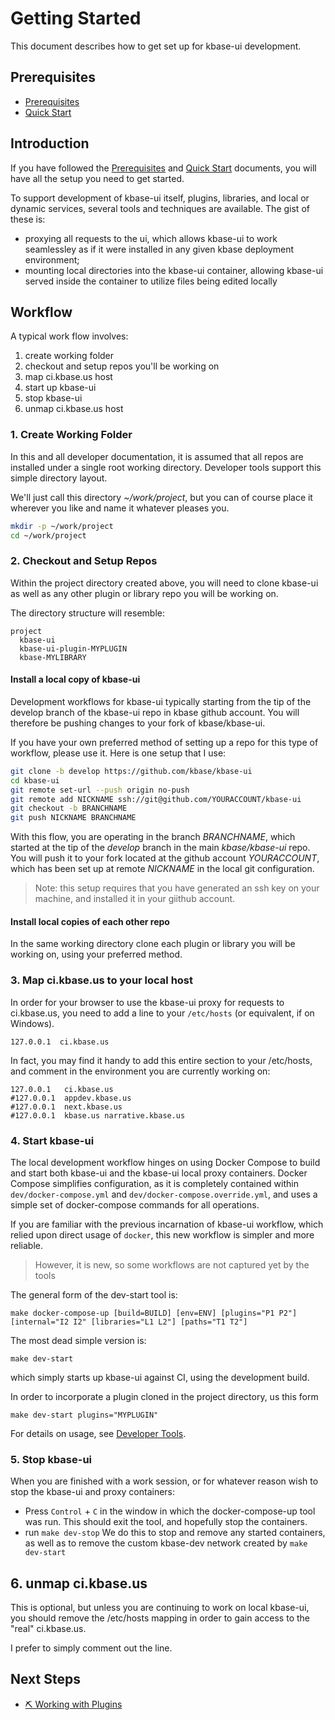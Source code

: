 # Getting Started

This document describes how to get set up for kbase-ui development.

## Prerequisites

- [Prerequisites](../getting-started/prerequisites.md)
- [Quick Start](../getting-started/quick-start.md)

## Introduction

If you have followed the [Prerequisites](../getting-started/prerequisites.md) and [Quick Start](../getting-started/quick-start.md) documents, you will have all the setup you need to get started.

To support development of kbase-ui itself, plugins, libraries, and local or dynamic services, several tools and techniques are available. The gist of these is:

- proxying all requests to the ui, which allows kbase-ui to work seamlessley as if it were installed in any given kbase deployment environment;
- mounting local directories into the kbase-ui container, allowing kbase-ui served inside the container to utilize files being edited locally

## Workflow

A typical work flow involves:

1. create working folder
2. checkout and setup repos you'll be working on
3. map ci.kbase.us host 
4. start up kbase-ui
5. stop kbase-ui
6. unmap ci.kbase.us host

### 1. Create Working Folder

In this and all developer documentation, it is assumed that all repos are installed under a single root working directory. Developer tools support this simple directory layout.

We'll just call this directory *~/work/project*, but you can of course place it wherever you like and name it whatever pleases you.

```bash
mkdir -p ~/work/project
cd ~/work/project
```

### 2. Checkout and Setup Repos

Within the project directory created above, you will need to clone kbase-ui as well as any other plugin or library repo you will be working on.

The directory structure will resemble:

```
project
  kbase-ui
  kbase-ui-plugin-MYPLUGIN
  kbase-MYLIBRARY
```

#### Install a local copy of kbase-ui

Development workflows for kbase-ui typically starting from the tip of the develop branch of the kbase-ui repo in kbase github account. You will therefore be pushing changes to your fork of kbase/kbase-ui.

If you have your own preferred method of setting up a repo for this type of workflow, please use it. Here is one setup that I use:

```bash
git clone -b develop https://github.com/kbase/kbase-ui
cd kbase-ui
git remote set-url --push origin no-push
git remote add NICKNAME ssh://git@github.com/YOURACCOUNT/kbase-ui
git checkout -b BRANCHNAME
git push NICKNAME BRANCHNAME
```

With this flow, you are operating in the branch *BRANCHNAME*, which started at the tip of the *develop* branch in the main *kbase/kbase-ui* repo. You will push it to your fork located at the github account *YOURACCOUNT*, which has been set up at remote *NICKNAME* in the local git configuration.

> Note: this setup requires that you have generated an ssh key on your machine, and installed it in your giithub account.

#### Install local copies of each other repo

In the same working directory clone each plugin or library you will be working on, using your preferred method.


### 3. Map ci.kbase.us to your local host

In order for your browser to use the kbase-ui proxy for requests to ci.kbase.us, you need to add a line to your `/etc/hosts` (or equivalent, if on Windows). 

```hosts
127.0.0.1  ci.kbase.us
```

In fact, you may find it handy to add this entire section to your /etc/hosts, and comment in the environment you are currently working on:

```
127.0.0.1	ci.kbase.us
#127.0.0.1	appdev.kbase.us
#127.0.0.1	next.kbase.us
#127.0.0.1	kbase.us narrative.kbase.us
```

### 4. Start kbase-ui

The local development workflow hinges on using Docker Compose to build and start both kbase-ui and the kbase-ui local proxy containers. Docker Compose simplifies configuration, as it is completely contained within `dev/docker-compose.yml` and `dev/docker-compose.override.yml`, and uses a simple set of docker-compose commands for all operations.

If you are familiar with the previous incarnation of kbase-ui workflow, which relied upon direct usage of `docker`, this new workflow is simpler and more reliable.

> However, it is new, so some workflows are not captured yet by the tools

The general form of the dev-start tool is:

```
make docker-compose-up [build=BUILD] [env=ENV] [plugins="P1 P2"] [internal="I2 I2" [libraries="L1 L2"] [paths="T1 T2"]
```

The most dead simple version is:

```
make dev-start
```

which simply starts up kbase-ui against CI, using the development build.

In order to incorporate a plugin cloned in the project directory, us this form

```
make dev-start plugins="MYPLUGIN"
```

For details on usage, see [Developer Tools](tools.md).

### 5. Stop kbase-ui

When you are finished with a work session, or for whatever reason wish to stop the kbase-ui and proxy containers:

- Press `Control` + `C` in the window in which the docker-compose-up tool was run.
    This should exit the tool, and hopefully stop the containers. 
- run `make dev-stop` 
    We do this to stop and remove any started containers, as well as to remove the custom kbase-dev network created by `make dev-start`

## 6. unmap ci.kbase.us

This is optional, but unless you are continuing to work on local kbase-ui, you should remove the /etc/hosts mapping in order to gain access to the "real" ci.kbase.us.

I prefer to simply comment out the line.

## Next Steps

- [⛏ Working with Plugins](../plugins/README.md)
